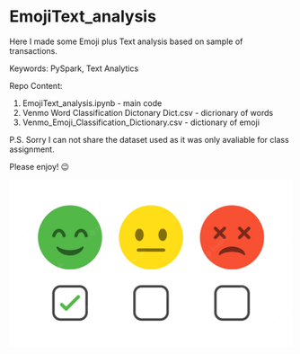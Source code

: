 # EmojiText_analysis
Here I made some Emoji plus Text analysis based on sample of transactions. 

Keywords: PySpark, Text Analytics

Repo Content:
1. EmojiText_analysis.ipynb - main code
2. Venmo Word Classification Dictonary Dict.csv - dicrionary of words
3. Venmo_Emoji_Classification_Dictionary.csv - dictionary of emoji

P.S. Sorry I can not share the dataset used as it was only avaliable for class assignment. 

Please enjoy! 😉  

![repo_pic](https://github.com/BananZza1998/Snaps_1/blob/main/emoji.webp)


